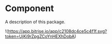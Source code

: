 # Component

A description of this package.

!(https://app.bitrise.io/app/c2108dc4ce5c4f1f.svg?token=UjKi9rZpgZCoYnHEXhDobA)
